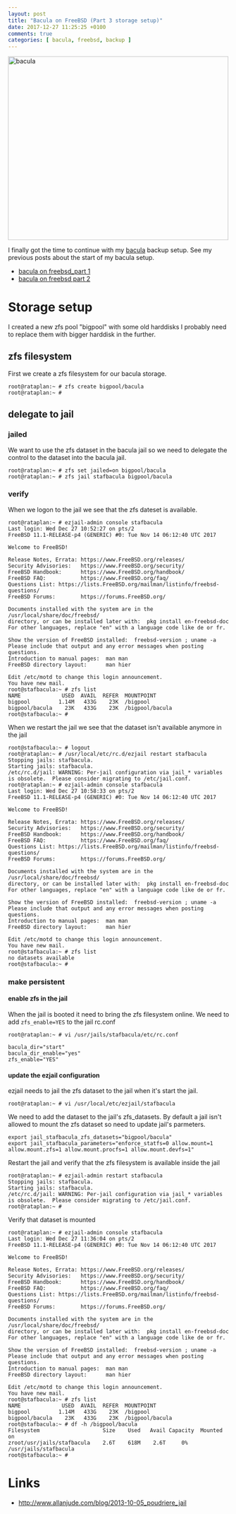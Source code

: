 ```yaml
---
layout: post
title: "Bacula on FreeBSD (Part 3 storage setup)"
date: 2017-12-27 11:25:25 +0100
comments: true
categories: [ bacula, freebsd, backup ]
---
```


<img src="{{ '/images/bacula_setup.jpg'  | relative_url }}" class="right" width="500" height="416" alt="bacula"/>


I finally got the time to continue with my <a href="https://blog.bacula.org/">bacula</a> backup setup. See my previous posts about the start of my bacula setup.

* <a href="http://stafwag.github.io/blog/blog/2017/08/06/bacula-on-freebsd:w_part1/">bacula on freebsd_part 1</a>
* <a href="http://stafwag.github.io/blog/blog/2017/09/09/bacula-on-freebsd-part2/">bacula on freebsd part 2</a>

# Storage setup

I created a new zfs pool "bigpool" with some old harddisks I probably need to replace them with bigger harddisk in the further.

## zfs filesystem

First we create a zfs filesystem for our bacula storage.

```
root@rataplan:~ # zfs create bigpool/bacula
root@rataplan:~ # 
```

## delegate to jail

### jailed

We want to use the zfs dataset in the bacula jail so we need to delegate the control to the dataset into the bacula jail.

```
root@rataplan:~ # zfs set jailed=on bigpool/bacula
root@rataplan:~ # zfs jail stafbacula bigpool/bacula
```

### verify

When we logon to the jail we see that the zfs dateset is available.

```
root@rataplan:~ # ezjail-admin console stafbacula
Last login: Wed Dec 27 10:52:27 on pts/2
FreeBSD 11.1-RELEASE-p4 (GENERIC) #0: Tue Nov 14 06:12:40 UTC 2017

Welcome to FreeBSD!

Release Notes, Errata: https://www.FreeBSD.org/releases/
Security Advisories:   https://www.FreeBSD.org/security/
FreeBSD Handbook:      https://www.FreeBSD.org/handbook/
FreeBSD FAQ:           https://www.FreeBSD.org/faq/
Questions List: https://lists.FreeBSD.org/mailman/listinfo/freebsd-questions/
FreeBSD Forums:        https://forums.FreeBSD.org/

Documents installed with the system are in the /usr/local/share/doc/freebsd/
directory, or can be installed later with:  pkg install en-freebsd-doc
For other languages, replace "en" with a language code like de or fr.

Show the version of FreeBSD installed:  freebsd-version ; uname -a
Please include that output and any error messages when posting questions.
Introduction to manual pages:  man man
FreeBSD directory layout:      man hier

Edit /etc/motd to change this login announcement.
You have new mail.
root@stafbacula:~ # zfs list
NAME             USED  AVAIL  REFER  MOUNTPOINT
bigpool         1.14M   433G    23K  /bigpool
bigpool/bacula    23K   433G    23K  /bigpool/bacula
root@stafbacula:~ # 
```

When we restart the jail we see that the dataset isn't available anymore in the jail

```
root@stafbacula:~ # logout
root@rataplan:~ # /usr/local/etc/rc.d/ezjail restart stafbacula
Stopping jails: stafbacula.
Starting jails: stafbacula.
/etc/rc.d/jail: WARNING: Per-jail configuration via jail_* variables  is obsolete.  Please consider migrating to /etc/jail.conf.
root@rataplan:~ # ezjail-admin console stafbacula
Last login: Wed Dec 27 10:58:33 on pts/2
FreeBSD 11.1-RELEASE-p4 (GENERIC) #0: Tue Nov 14 06:12:40 UTC 2017

Welcome to FreeBSD!

Release Notes, Errata: https://www.FreeBSD.org/releases/
Security Advisories:   https://www.FreeBSD.org/security/
FreeBSD Handbook:      https://www.FreeBSD.org/handbook/
FreeBSD FAQ:           https://www.FreeBSD.org/faq/
Questions List: https://lists.FreeBSD.org/mailman/listinfo/freebsd-questions/
FreeBSD Forums:        https://forums.FreeBSD.org/

Documents installed with the system are in the /usr/local/share/doc/freebsd/
directory, or can be installed later with:  pkg install en-freebsd-doc
For other languages, replace "en" with a language code like de or fr.

Show the version of FreeBSD installed:  freebsd-version ; uname -a
Please include that output and any error messages when posting questions.
Introduction to manual pages:  man man
FreeBSD directory layout:      man hier

Edit /etc/motd to change this login announcement.
You have new mail.
root@stafbacula:~ # zfs list
no datasets available
root@stafbacula:~ # 
```

### make persistent

#### enable zfs in the jail

When the jail is booted it need to bring the zfs filesystem online. We need to add ```zfs_enable=YES``` to the jail rc.conf

```
root@rataplan:~ # vi /usr/jails/stafbacula/etc/rc.conf
```

```
bacula_dir="start"
bacula_dir_enable="yes"
zfs_enable="YES"
```

#### update the ezjail configuration

ezjail needs to jail the zfs dataset to the jail when it's start the jail.

```
root@rataplan:~ # vi /usr/local/etc/ezjail/stafbacula
```

We need to add the dataset to the jail's zfs_datasets. By default a jail isn't allowed to mount the zfs dataset so need to update jail's parmeters.

```
export jail_stafbacula_zfs_datasets="bigpool/bacula"
export jail_stafbacula_parameters="enforce_statfs=0 allow.mount=1 allow.mount.zfs=1 allow.mount.procfs=1 allow.mount.devfs=1"

```

Restart the jail and verify that the zfs filesystem is available inside the jail

```
root@rataplan:~ # ezjail-admin restart stafbacula
Stopping jails: stafbacula.
Starting jails: stafbacula.
/etc/rc.d/jail: WARNING: Per-jail configuration via jail_* variables  is obsolete.  Please consider migrating to /etc/jail.conf.
root@rataplan:~ # 
```

Verify that dataset is mounted

```
root@rataplan:~ # ezjail-admin console stafbacula
Last login: Wed Dec 27 11:36:04 on pts/2
FreeBSD 11.1-RELEASE-p4 (GENERIC) #0: Tue Nov 14 06:12:40 UTC 2017

Welcome to FreeBSD!

Release Notes, Errata: https://www.FreeBSD.org/releases/
Security Advisories:   https://www.FreeBSD.org/security/
FreeBSD Handbook:      https://www.FreeBSD.org/handbook/
FreeBSD FAQ:           https://www.FreeBSD.org/faq/
Questions List: https://lists.FreeBSD.org/mailman/listinfo/freebsd-questions/
FreeBSD Forums:        https://forums.FreeBSD.org/

Documents installed with the system are in the /usr/local/share/doc/freebsd/
directory, or can be installed later with:  pkg install en-freebsd-doc
For other languages, replace "en" with a language code like de or fr.

Show the version of FreeBSD installed:  freebsd-version ; uname -a
Please include that output and any error messages when posting questions.
Introduction to manual pages:  man man
FreeBSD directory layout:      man hier

Edit /etc/motd to change this login announcement.
You have new mail.
root@stafbacula:~ # zfs list
NAME             USED  AVAIL  REFER  MOUNTPOINT
bigpool         1.14M   433G    23K  /bigpool
bigpool/bacula    23K   433G    23K  /bigpool/bacula
root@stafbacula:~ # df -h /bigpool/bacula
Filesystem                    Size    Used   Avail Capacity  Mounted on
zroot/usr/jails/stafbacula    2.6T    618M    2.6T     0%    /usr/jails/stafbacula
root@stafbacula:~ # 
```

# Links

* <a href="http://www.allanjude.com/blog/2013-10-05_poudriere_jail">http://www.allanjude.com/blog/2013-10-05_poudriere_jail</a>
